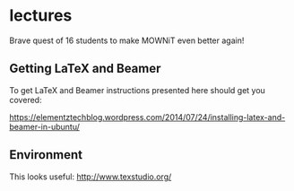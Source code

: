 # lectures
Brave quest of 16 students to make MOWNiT even better again!

## Getting LaTeX and Beamer

To get LaTeX and Beamer instructions presented here should get you covered:

https://elementztechblog.wordpress.com/2014/07/24/installing-latex-and-beamer-in-ubuntu/

## Environment

This looks useful:
http://www.texstudio.org/

